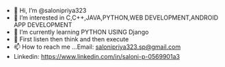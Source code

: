 - 👋 Hi, I’m @salonipriya323
- 👀 I’m interested in C,C++,JAVA,PYTHON,WEB DEVELOPMENT,ANDROID APP DEVELOPMENT
- 🌱 I’m currently learning PYTHON USING Django
- 💞 First listen then think and then execute
- 📫 How to reach me ...Email: salonipriya323.sp@gmail.com
- Linkedin: https://www.linkedin.com/in/saloni-p-0569901a3

<!---
salonipriya323/salonipriya323 is a ✨ special ✨ repository because its `README.md` (this file) appears on your GitHub profile.
You can click the Preview link to take a look at your changes.
--->
